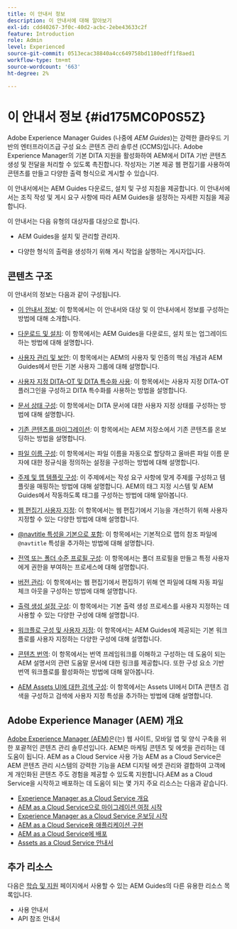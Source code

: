 ```yaml
---
title: 이 안내서 정보
description: 이 안내서에 대해 알아보기
exl-id: cdd40267-3f0c-40d2-acbc-2ebe43633c2f
feature: Introduction
role: Admin
level: Experienced
source-git-commit: 0513ecac38840a4cc649758bd1180edff1f8aed1
workflow-type: tm+mt
source-wordcount: '663'
ht-degree: 2%

---
```


# 이 안내서 정보 {#id175MC0P0S5Z}

Adobe Experience Manager Guides \(나중에 *AEM Guides*\)는 강력한 클라우드 기반의 엔터프라이즈급 구성 요소 콘텐츠 관리 솔루션 \(CCMS\)입니다. Adobe Experience Manager의 기본 DITA 지원을 활성화하여 AEM에서 DITA 기반 콘텐츠 생성 및 전달을 처리할 수 있도록 촉진합니다. 작성자는 기본 제공 웹 편집기를 사용하여 콘텐츠를 만들고 다양한 출력 형식으로 게시할 수 있습니다.

이 안내서에서는 AEM Guides 다운로드, 설치 및 구성 지침을 제공합니다. 이 안내서에서는 조직 작성 및 게시 요구 사항에 따라 AEM Guides을 설정하는 자세한 지침을 제공합니다.

이 안내서는 다음 유형의 대상자를 대상으로 합니다.

- AEM Guides을 설치 및 관리할 관리자.

- 다양한 형식의 출력을 생성하기 위해 게시 작업을 실행하는 게시자입니다.


## 콘텐츠 구조

이 안내서의 정보는 다음과 같이 구성됩니다.

- [이 안내서 정보](#id175MC0P0S5Z): 이 항목에서는 이 안내서와 대상 및 이 안내서에서 정보를 구성하는 방법에 대해 소개합니다.

- [다운로드 및 설치](download-install.md#): 이 항목에서는 AEM Guides을 다운로드, 설치 또는 업그레이드하는 방법에 대해 설명합니다.

- [사용자 관리 및 보안](user-admin-sec.md#): 이 항목에서는 AEM의 사용자 및 인증의 핵심 개념과 AEM Guides에서 만든 기본 사용자 그룹에 대해 설명합니다.

- [사용자 지정 DITA-OT 및 DITA 특수화 사용](dita-ot-specialization.md#): 이 항목에서는 사용자 지정 DITA-OT 플러그인을 구성하고 DITA 특수화를 사용하는 방법을 설명합니다.

- [문서 상태 구성](customize-doc-state.md#): 이 항목에서는 DITA 문서에 대한 사용자 지정 상태를 구성하는 방법에 대해 설명합니다.

- [기존 콘텐츠를 마이그레이션](migrate-content.md#): 이 항목에서는 AEM 저장소에서 기존 콘텐츠를 온보딩하는 방법을 설명합니다.

- [파일 이름 구성](conf-file-names.md#): 이 항목에서는 파일 이름을 자동으로 할당하고 올바른 파일 이름 문자에 대한 정규식을 정의하는 설정을 구성하는 방법에 대해 설명합니다.

- [주제 및 맵 템플릿 구성](conf-template-tags.md#): 이 주제에서는 작성 요구 사항에 맞게 주제를 구성하고 템플릿을 매핑하는 방법에 대해 설명합니다. AEM의 태그 지정 시스템 및 AEM Guides에서 작동하도록 태그를 구성하는 방법에 대해 알아봅니다.

- [웹 편집기 사용자 지정](conf-web-editor.md#): 이 항목에서는 웹 편집기에서 기능을 개선하기 위해 사용자 지정할 수 있는 다양한 방법에 대해 설명합니다.

- [@navtitle 특성을 기본으로 포함](auto-add-navtitle.md#): 이 항목에서는 기본적으로 맵의 참조 파일에 `@navtitle` 특성을 추가하는 방법에 대해 설명합니다.

- [전역 또는 폴더 수준 프로필 구성](conf-folder-level.md#): 이 항목에서는 폴더 프로필을 만들고 특정 사용자에게 권한을 부여하는 프로세스에 대해 설명합니다.

- [버전 관리](version-management.md#): 이 항목에서는 웹 편집기에서 편집하기 위해 연 파일에 대해 자동 파일 체크 아웃을 구성하는 방법에 대해 설명합니다.

- [출력 생성 설정 구성](conf-output-generation.md#): 이 항목에서는 기본 출력 생성 프로세스를 사용자 지정하는 데 사용할 수 있는 다양한 구성에 대해 설명합니다.

- [워크플로 구성 및 사용자 지정](customize-workflows.md#): 이 항목에서는 AEM Guides에 제공되는 기본 워크플로를 사용자 지정하는 다양한 구성에 대해 설명합니다.

- [콘텐츠 번역](translation.md#): 이 항목에서는 번역 프레임워크를 이해하고 구성하는 데 도움이 되는 AEM 설명서의 관련 도움말 문서에 대한 링크를 제공합니다. 또한 구성 요소 기반 번역 워크플로를 활성화하는 방법에 대해 알아봅니다.

- [AEM Assets UI에 대한 검색 구성](conf-dita-search.md#): 이 항목에서는 Assets UI에서 DITA 콘텐츠 검색을 구성하고 검색에 사용자 지정 특성을 추가하는 방법에 대해 설명합니다.


## Adobe Experience Manager \(AEM\) 개요

[Adobe Experience Manager \(AEM\)](https://business.adobe.com/products/experience-manager/adobe-experience-manager.html)은(는) 웹 사이트, 모바일 앱 및 양식 구축을 위한 포괄적인 콘텐츠 관리 솔루션입니다. AEM은 마케팅 콘텐츠 및 에셋을 관리하는 데 도움이 됩니다. AEM as a Cloud Service 사용 가능 AEM as a Cloud Service은 AEM 콘텐츠 관리 시스템의 강력한 기능을 AEM 디지털 에셋 관리와 결합하여 고객에게 개인화된 콘텐츠 주도 경험을 제공할 수 있도록 지원합니다.AEM as a Cloud Service을 시작하고 배포하는 데 도움이 되는 몇 가지 주요 리소스는 다음과 같습니다.

- [Experience Manager as a Cloud Service 개요](https://experienceleague.adobe.com/docs/experience-manager-cloud-service/content/home.html?lang=ko)
- [AEM as a Cloud Service으로 마이그레이션 여정 시작](https://experienceleague.adobe.com/docs/experience-manager-cloud-service/content/migration-journey/getting-started.html?lang=ko)
- [Experience Manager as a Cloud Service 온보딩 시작](https://experienceleague.adobe.com/docs/experience-manager-cloud-service/content/onboarding/home.html?lang=kohttps://experienceleague.adobe.com/docs/experience-manager-cloud-service/moving/home.html?lang=en)
- [AEM as a Cloud Service용 애플리케이션 구현](https://experienceleague.adobe.com/docs/experience-manager-cloud-service/implementing/home.html?lang=ko)
- [AEM as a Cloud Service에 배포](https://experienceleague.adobe.com/docs/experience-manager-cloud-service/content/implementing/deploying/overview.html?lang=ko)
- [Assets as a Cloud Service 안내서](https://experienceleague.adobe.com/docs/experience-manager-cloud-service/content/assets/home.html?lang=kr)

## 추가 리소스

다음은 [학습 및 지원](https://helpx.adobe.com/kr/support/xml-documentation-for-experience-manager.html) 페이지에서 사용할 수 있는 AEM Guides의 다른 유용한 리소스 목록입니다.

- 사용 안내서
- API 참조 안내서
